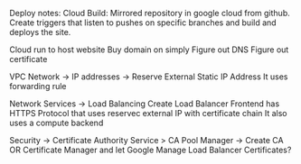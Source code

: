 Deploy notes:
Cloud Build:
Mirrored repository in google cloud from github.
Create triggers that listen to pushes on specific branches and build and deploys the site.

Cloud run to host website
Buy domain on simply
Figure out DNS
Figure out certificate


VPC Network -> IP addresses -> Reserve External Static IP Address
It uses forwarding rule

Network Services -> Load Balancing Create Load Balancer
Frontend has HTTPS Protocol that uses reservec external IP with certificate chain
It also uses a compute backend


Security -> Certificate Authority Service > CA Pool Manager -> Create CA
OR
Certificate Manager and let Google Manage Load Balancer Certificates?
